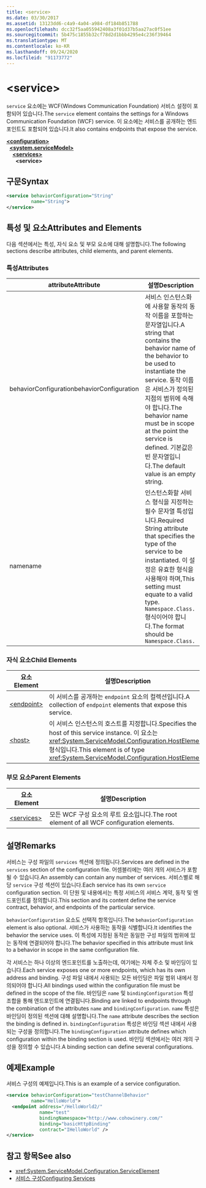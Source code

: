 ```yaml
---
title: <service>
ms.date: 03/30/2017
ms.assetid: 13123dd6-c4a9-4a04-a984-df184b851788
ms.openlocfilehash: dcc32f5aa055942408a3f01d37b5aa27ac0f51ee
ms.sourcegitcommit: 5b475c1855b32cf78d2d1bbb4295e4c236f39464
ms.translationtype: MT
ms.contentlocale: ko-KR
ms.lasthandoff: 09/24/2020
ms.locfileid: "91173772"
---
```

# \<service>

<span data-ttu-id="8805f-101">`service` 요소에는 WCF(Windows Communication Foundation) 서비스 설정이 포함되어 있습니다.</span><span class="sxs-lookup"><span data-stu-id="8805f-101">The `service` element contains the settings for a Windows Communication Foundation (WCF) service.</span></span> <span data-ttu-id="8805f-102">이 요소에는 서비스를 공개하는 엔드포인트도 포함되어 있습니다.</span><span class="sxs-lookup"><span data-stu-id="8805f-102">It also contains endpoints that expose the service.</span></span>  
  
[**\<configuration>**](../configuration-element.md)\
&nbsp;&nbsp;[**\<system.serviceModel>**](system-servicemodel.md)\
&nbsp;&nbsp;&nbsp;&nbsp;[**\<services>**](services.md)\
&nbsp;&nbsp;&nbsp;&nbsp;&nbsp;&nbsp;**\<service>**  
  
## <a name="syntax"></a><span data-ttu-id="8805f-103">구문</span><span class="sxs-lookup"><span data-stu-id="8805f-103">Syntax</span></span>  
  
```xml  
<service behaviorConfiguration="String"
         name="String">
</service>
```  
  
## <a name="attributes-and-elements"></a><span data-ttu-id="8805f-104">특성 및 요소</span><span class="sxs-lookup"><span data-stu-id="8805f-104">Attributes and Elements</span></span>  

 <span data-ttu-id="8805f-105">다음 섹션에서는 특성, 자식 요소 및 부모 요소에 대해 설명합니다.</span><span class="sxs-lookup"><span data-stu-id="8805f-105">The following sections describe attributes, child elements, and parent elements.</span></span>  
  
### <a name="attributes"></a><span data-ttu-id="8805f-106">특성</span><span class="sxs-lookup"><span data-stu-id="8805f-106">Attributes</span></span>  
  
|<span data-ttu-id="8805f-107">attribute</span><span class="sxs-lookup"><span data-stu-id="8805f-107">Attribute</span></span>|<span data-ttu-id="8805f-108">설명</span><span class="sxs-lookup"><span data-stu-id="8805f-108">Description</span></span>|  
|---------------|-----------------|  
|<span data-ttu-id="8805f-109">behaviorConfiguration</span><span class="sxs-lookup"><span data-stu-id="8805f-109">behaviorConfiguration</span></span>|<span data-ttu-id="8805f-110">서비스 인스턴스화에 사용할 동작의 동작 이름을 포함하는 문자열입니다.</span><span class="sxs-lookup"><span data-stu-id="8805f-110">A string that contains the behavior name of the behavior to be used to instantiate the service.</span></span> <span data-ttu-id="8805f-111">동작 이름은 서비스가 정의된 지점의 범위에 속해야 합니다.</span><span class="sxs-lookup"><span data-stu-id="8805f-111">The behavior name must be in scope at the point the service is defined.</span></span> <span data-ttu-id="8805f-112">기본값은 빈 문자열입니다.</span><span class="sxs-lookup"><span data-stu-id="8805f-112">The default value is an empty string.</span></span>|  
|<span data-ttu-id="8805f-113">name</span><span class="sxs-lookup"><span data-stu-id="8805f-113">name</span></span>|<span data-ttu-id="8805f-114">인스턴스화할 서비스 형식을 지정하는 필수 문자열 특성입니다.</span><span class="sxs-lookup"><span data-stu-id="8805f-114">Required String attribute that specifies the type of the service to be instantiated.</span></span> <span data-ttu-id="8805f-115">이 설정은 유효한 형식을 사용해야 하며,</span><span class="sxs-lookup"><span data-stu-id="8805f-115">This setting must equate to a valid type.</span></span> <span data-ttu-id="8805f-116">`Namespace.Class.` 형식이어야 합니다.</span><span class="sxs-lookup"><span data-stu-id="8805f-116">The format should be `Namespace.Class.`</span></span>|  
  
### <a name="child-elements"></a><span data-ttu-id="8805f-117">자식 요소</span><span class="sxs-lookup"><span data-stu-id="8805f-117">Child Elements</span></span>  
  
|<span data-ttu-id="8805f-118">요소</span><span class="sxs-lookup"><span data-stu-id="8805f-118">Element</span></span>|<span data-ttu-id="8805f-119">설명</span><span class="sxs-lookup"><span data-stu-id="8805f-119">Description</span></span>|  
|-------------|-----------------|  
|[\<endpoint>](endpoint-element.md)|<span data-ttu-id="8805f-120">이 서비스를 공개하는 `endpoint` 요소의 컬렉션입니다.</span><span class="sxs-lookup"><span data-stu-id="8805f-120">A collection of `endpoint` elements that expose this service.</span></span>|  
|[\<host>](host.md)|<span data-ttu-id="8805f-121">이 서비스 인스턴스의 호스트를 지정합니다.</span><span class="sxs-lookup"><span data-stu-id="8805f-121">Specifies the host of this service instance.</span></span> <span data-ttu-id="8805f-122">이 요소는 <xref:System.ServiceModel.Configuration.HostElement> 형식입니다.</span><span class="sxs-lookup"><span data-stu-id="8805f-122">This element is of type <xref:System.ServiceModel.Configuration.HostElement>.</span></span>|  
  
### <a name="parent-elements"></a><span data-ttu-id="8805f-123">부모 요소</span><span class="sxs-lookup"><span data-stu-id="8805f-123">Parent Elements</span></span>  
  
|<span data-ttu-id="8805f-124">요소</span><span class="sxs-lookup"><span data-stu-id="8805f-124">Element</span></span>|<span data-ttu-id="8805f-125">설명</span><span class="sxs-lookup"><span data-stu-id="8805f-125">Description</span></span>|  
|-------------|-----------------|  
|[\<services>](services.md)|<span data-ttu-id="8805f-126">모든 WCF 구성 요소의 루트 요소입니다.</span><span class="sxs-lookup"><span data-stu-id="8805f-126">The root element of all WCF configuration elements.</span></span>|  
  
## <a name="remarks"></a><span data-ttu-id="8805f-127">설명</span><span class="sxs-lookup"><span data-stu-id="8805f-127">Remarks</span></span>  

 <span data-ttu-id="8805f-128">서비스는 구성 파일의 `services` 섹션에 정의됩니다.</span><span class="sxs-lookup"><span data-stu-id="8805f-128">Services are defined in the `services` section of the configuration file.</span></span> <span data-ttu-id="8805f-129">어셈블리에는 여러 개의 서비스가 포함될 수 있습니다.</span><span class="sxs-lookup"><span data-stu-id="8805f-129">An assembly can contain any number of services.</span></span> <span data-ttu-id="8805f-130">서비스별로 해당 `service` 구성 섹션이 있습니다.</span><span class="sxs-lookup"><span data-stu-id="8805f-130">Each service has its own `service` configuration section.</span></span> <span data-ttu-id="8805f-131">이 단원 및 내용에서는 특정 서비스의 서비스 계약, 동작 및 엔드포인트를 정의합니다.</span><span class="sxs-lookup"><span data-stu-id="8805f-131">This section and its content define the service contract, behavior, and endpoints of the particular service.</span></span>  
  
 <span data-ttu-id="8805f-132">`behaviorConfiguration` 요소도 선택적 항목입니다.</span><span class="sxs-lookup"><span data-stu-id="8805f-132">The `behaviorConfiguration` element is also optional.</span></span> <span data-ttu-id="8805f-133">서비스가 사용하는 동작을 식별합니다.</span><span class="sxs-lookup"><span data-stu-id="8805f-133">It identifies the behavior the service uses.</span></span> <span data-ttu-id="8805f-134">이 특성에 지정된 동작은 동일한 구성 파일의 범위에 있는 동작에 연결되어야 합니다.</span><span class="sxs-lookup"><span data-stu-id="8805f-134">The behavior specified in this attribute must link to a behavior in scope in the same configuration file.</span></span>  
  
 <span data-ttu-id="8805f-135">각 서비스는 하나 이상의 엔드포인트를 노출하는데, 여기에는 자체 주소 및 바인딩이 있습니다.</span><span class="sxs-lookup"><span data-stu-id="8805f-135">Each service exposes one or more endpoints, which has its own address and binding.</span></span> <span data-ttu-id="8805f-136">구성 파일 내에서 사용되는 모든 바인딩은 파일 범위 내에서 정의되어야 합니다.</span><span class="sxs-lookup"><span data-stu-id="8805f-136">All bindings used within the configuration file must be defined in the scope of the file.</span></span> <span data-ttu-id="8805f-137">바인딩은 `name` 및 `bindingConfiguration` 특성 조합을 통해 엔드포인트에 연결됩니다.</span><span class="sxs-lookup"><span data-stu-id="8805f-137">Binding are linked to endpoints through the combination of the attributes `name` and `bindingConfiguration`.</span></span> <span data-ttu-id="8805f-138">`name` 특성은 바인딩이 정의된 섹션에 대해 설명합니다.</span><span class="sxs-lookup"><span data-stu-id="8805f-138">The `name` attribute describes the section the binding is defined in.</span></span> <span data-ttu-id="8805f-139">`bindingConfiguration` 특성은 바인딩 섹션 내에서 사용되는 구성을 정의합니다.</span><span class="sxs-lookup"><span data-stu-id="8805f-139">The `bindingConfiguration` attribute defines which configuration within the binding section is used.</span></span> <span data-ttu-id="8805f-140">바인딩 섹션에서는 여러 개의 구성을 정의할 수 있습니다.</span><span class="sxs-lookup"><span data-stu-id="8805f-140">A binding section can define several configurations.</span></span>  
  
## <a name="example"></a><span data-ttu-id="8805f-141">예제</span><span class="sxs-lookup"><span data-stu-id="8805f-141">Example</span></span>  

 <span data-ttu-id="8805f-142">서비스 구성의 예제입니다.</span><span class="sxs-lookup"><span data-stu-id="8805f-142">This is an example of a service configuration.</span></span>  
  
```xml  
<service behaviorConfiguration="testChannelBehavior"
         name="HelloWorld">
  <endpoint address="/HelloWorld2/"
            name="test"
            bindingNamespace="http://www.cohowinery.com/"
            binding="basicHttpBinding"
            contract="IHelloWorld" />
</service>
```  
  
## <a name="see-also"></a><span data-ttu-id="8805f-143">참고 항목</span><span class="sxs-lookup"><span data-stu-id="8805f-143">See also</span></span>

- <xref:System.ServiceModel.Configuration.ServiceElement>
- [<span data-ttu-id="8805f-144">서비스 구성</span><span class="sxs-lookup"><span data-stu-id="8805f-144">Configuring Services</span></span>](../../../wcf/configuring-services.md)
